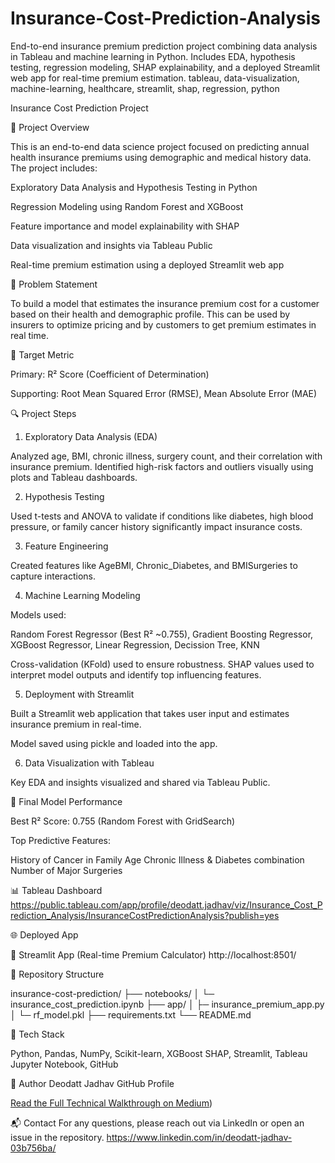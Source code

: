 # Insurance-Cost-Prediction-Analysis
End-to-end insurance premium prediction project combining data analysis in Tableau and machine learning in Python. Includes EDA, hypothesis testing, regression modeling, SHAP explainability, and a deployed Streamlit web app for real-time premium estimation.
tableau, data-visualization, machine-learning, healthcare, streamlit, shap, regression, python

Insurance Cost Prediction Project

📌 Project Overview

This is an end-to-end data science project focused on predicting annual health insurance premiums using demographic and medical history data. The project includes:

Exploratory Data Analysis and Hypothesis Testing in Python

Regression Modeling using Random Forest and XGBoost

Feature importance and model explainability with SHAP

Data visualization and insights via Tableau Public

Real-time premium estimation using a deployed Streamlit web app

🧠 Problem Statement

To build a model that estimates the insurance premium cost for a customer based on their health and demographic profile. 
This can be used by insurers to optimize pricing and by customers to get premium estimates in real time.

🎯 Target Metric

Primary: R² Score (Coefficient of Determination)

Supporting: Root Mean Squared Error (RMSE), Mean Absolute Error (MAE)

🔍 Project Steps

1. Exploratory Data Analysis (EDA)

Analyzed age, BMI, chronic illness, surgery count, and their correlation with insurance premium.
Identified high-risk factors and outliers visually using plots and Tableau dashboards.

2. Hypothesis Testing

Used t-tests and ANOVA to validate if conditions like diabetes, high blood pressure, or family cancer history significantly impact insurance costs.

3. Feature Engineering

Created features like AgeBMI, Chronic_Diabetes, and BMISurgeries to capture interactions.

4. Machine Learning Modeling

Models used:

Random Forest Regressor (Best R² ~0.755), Gradient Boosting Regressor, XGBoost Regressor, Linear Regression, Decission Tree, KNN

Cross-validation (KFold) used to ensure robustness.
SHAP values used to interpret model outputs and identify top influencing features.

5. Deployment with Streamlit

Built a Streamlit web application that takes user input and estimates insurance premium in real-time.

Model saved using pickle and loaded into the app.

6. Data Visualization with Tableau

Key EDA and insights visualized and shared via Tableau Public.

🧾 Final Model Performance

Best R² Score: 0.755 (Random Forest with GridSearch)

Top Predictive Features:

History of Cancer in Family
Age
Chronic Illness & Diabetes combination
Number of Major Surgeries

📊 Tableau Dashboard
https://public.tableau.com/app/profile/deodatt.jadhav/viz/Insurance_Cost_Prediction_Analysis/InsuranceCostPredictionAnalysis?publish=yes

🌐 Deployed App

🔗 Streamlit App (Real-time Premium Calculator) http://localhost:8501/

📁 Repository Structure

insurance-cost-prediction/
├── notebooks/
│   └─ insurance_cost_prediction.ipynb
├── app/
│   ├─ insurance_premium_app.py
│   └─ rf_model.pkl
├── requirements.txt
└── README.md

🧰 Tech Stack

Python, Pandas, NumPy, Scikit-learn, XGBoost
SHAP, Streamlit, Tableau
Jupyter Notebook, GitHub

📌 Author
Deodatt Jadhav
GitHub Profile

[Read the Full Technical Walkthrough on Medium](https://medium.com/p/dcd13c7d0302/edit))

📬 Contact
For any questions, please reach out via LinkedIn or open an issue in the repository.
https://www.linkedin.com/in/deodatt-jadhav-03b756ba/
